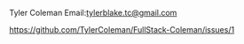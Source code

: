 Tyler Coleman
Email:tylerblake.tc@gmail.com

<https://github.com/TylerColeman/FullStack-Coleman/issues/1>
